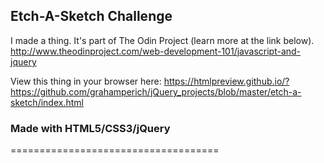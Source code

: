 ## Etch-A-Sketch Challenge
I made a thing. It's part of The Odin Project (learn more at the link below).
http://www.theodinproject.com/web-development-101/javascript-and-jquery

View this thing in your browser here:
https://htmlpreview.github.io/?https://github.com/grahamperich/jQuery_projects/blob/master/etch-a-sketch/index.html

### Made with HTML5/CSS3/jQuery

====================================